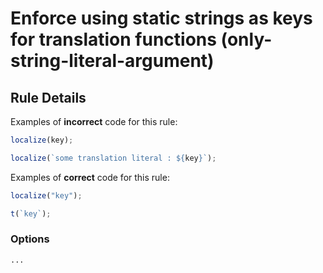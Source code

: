 # Enforce using static strings as keys for translation functions (only-string-literal-argument)

## Rule Details

Examples of **incorrect** code for this rule:

```js
localize(key);

localize(`some translation literal : ${key}`);
```

Examples of **correct** code for this rule:

```js
localize("key");

t(`key`);
```

### Options

```
...
```
